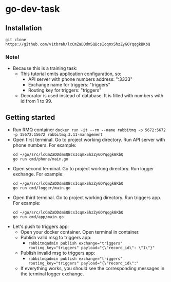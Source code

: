 # go-dev-task

## Installation

`git clone https://github.com/v1tbrah/lcCmZaDDdmSQBcsIcqmxShzZyGOYqqgkBKbQ`

### Note!
* Because this is a training task:
  * This tutorial omits application configuration, so:
    * API server with phone numbers address: ":3333"
    * Exchange name for triggers: "triggers"
    * Routing key for triggers: "triggers"
  * Decorator is used instead of database. It is filled with numbers with id from 1 to 99.
  
## Getting started

* Run RMQ container `docker run -it --rm --name rabbitmq -p 5672:5672 -p 15672:15672 rabbitmq:3.11-management`
* Open first terminal. Go to project working directory. Run API server with phone numbers. For example:
   ```
   cd ~/go/src/lcCmZaDDdmSQBcsIcqmxShzZyGOYqqgkBKbQ
   go run cmd/phone/main.go
   ```
* Open second terminal. Go to project working directory. Run logger exchange. For example:
   ```
   cd ~/go/src/lcCmZaDDdmSQBcsIcqmxShzZyGOYqqgkBKbQ
   go run cmd/logger/main.go
   ```
* Open third terminal. Go to project working directory. Run triggers app. For example:
   ```
   cd ~/go/src/lcCmZaDDdmSQBcsIcqmxShzZyGOYqqgkBKbQ
   go run cmd/app/main.go
   ```
* Let's push to triggers app:
  * Open your docker container. Open terminal in container.
  * Publish valid msg to triggers app:
    * `rabbitmqadmin publish exchange="triggers" routing_key="triggers" payload="{\"record_id\": \"1\"}"`
  * Publish invalid msg to triggers app:
    * `rabbitmqadmin publish exchange="triggers" routing_key="triggers" payload="{\"record_id\":"`
  * If everything works, you should see the corresponding messages in the terminal logger exchange.




